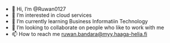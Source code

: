 - 👋 Hi, I’m @Ruwan0127
- 👀 I’m interested in cloud services
- 🌱 I’m currently learning Business Informatiin Technology
- 💞️ I’m looking to collaborate on people who like to work with me
- 📫 How to reach me ruwan.bandara@myy.haaga-helia.fi

<!---
Ruwan0127/Ruwan0127 is a ✨ special ✨ repository because its `README.md` (this file) appears on your GitHub profile.
You can click the Preview link to take a look at your changes.
--->
